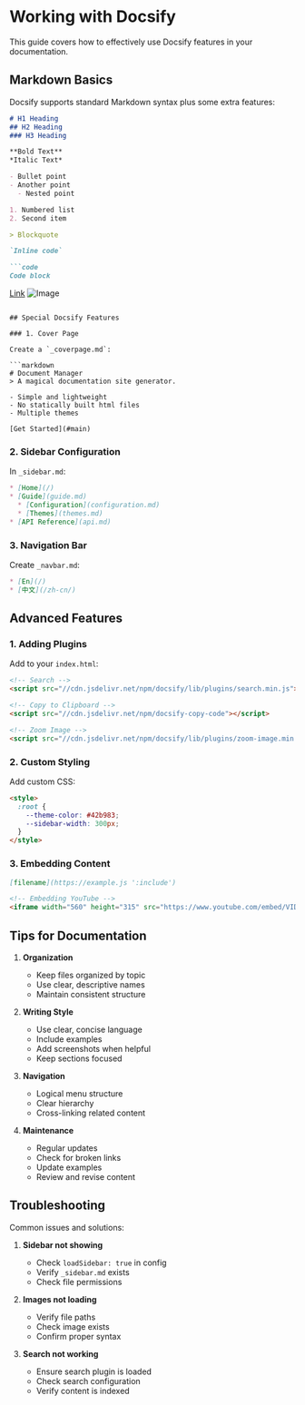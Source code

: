 # Working with Docsify

This guide covers how to effectively use Docsify features in your documentation.

## Markdown Basics

Docsify supports standard Markdown syntax plus some extra features:

```markdown
# H1 Heading
## H2 Heading
### H3 Heading

**Bold Text**
*Italic Text*

- Bullet point
- Another point
  - Nested point

1. Numbered list
2. Second item

> Blockquote

`Inline code`

```code
Code block
```

[Link](page.md)
![Image](../images/picture.png)
```

## Special Docsify Features

### 1. Cover Page

Create a `_coverpage.md`:

```markdown
# Document Manager
> A magical documentation site generator.

- Simple and lightweight
- No statically built html files
- Multiple themes

[Get Started](#main)
```

### 2. Sidebar Configuration

In `_sidebar.md`:

```markdown
* [Home](/)
* [Guide](guide.md)
  * [Configuration](configuration.md)
  * [Themes](themes.md)
* [API Reference](api.md)
```

### 3. Navigation Bar

Create `_navbar.md`:

```markdown
* [En](/)
* [中文](/zh-cn/)
```

## Advanced Features

### 1. Adding Plugins

Add to your `index.html`:

```html
<!-- Search -->
<script src="//cdn.jsdelivr.net/npm/docsify/lib/plugins/search.min.js"></script>

<!-- Copy to Clipboard -->
<script src="//cdn.jsdelivr.net/npm/docsify-copy-code"></script>

<!-- Zoom Image -->
<script src="//cdn.jsdelivr.net/npm/docsify/lib/plugins/zoom-image.min.js"></script>
```

### 2. Custom Styling

Add custom CSS:

```html
<style>
  :root {
    --theme-color: #42b983;
    --sidebar-width: 300px;
  }
</style>
```

### 3. Embedding Content

```markdown
[filename](https://example.js ':include')

<!-- Embedding YouTube -->
<iframe width="560" height="315" src="https://www.youtube.com/embed/VIDEO_ID"></iframe>
```

## Tips for Documentation

1. **Organization**
   - Keep files organized by topic
   - Use clear, descriptive names
   - Maintain consistent structure

2. **Writing Style**
   - Use clear, concise language
   - Include examples
   - Add screenshots when helpful
   - Keep sections focused

3. **Navigation**
   - Logical menu structure
   - Clear hierarchy
   - Cross-linking related content

4. **Maintenance**
   - Regular updates
   - Check for broken links
   - Update examples
   - Review and revise content

## Troubleshooting

Common issues and solutions:

1. **Sidebar not showing**
   - Check `loadSidebar: true` in config
   - Verify `_sidebar.md` exists
   - Check file permissions

2. **Images not loading**
   - Verify file paths
   - Check image exists
   - Confirm proper syntax

3. **Search not working**
   - Ensure search plugin is loaded
   - Check search configuration
   - Verify content is indexed
